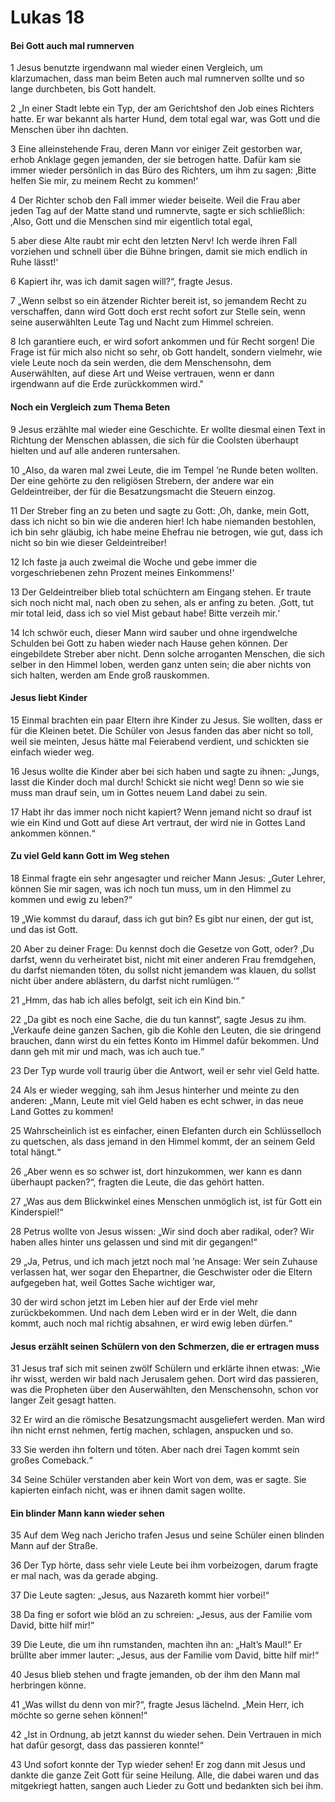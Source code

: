 # Lukas 18

#### Bei Gott auch mal rumnerven

1 Jesus benutzte irgendwann mal wieder einen Vergleich, um klarzumachen, dass man beim Beten auch mal rumnerven sollte und so lange durchbeten, bis Gott handelt.

2 „In einer Stadt lebte ein Typ, der am Gerichtshof den Job eines Richters hatte. Er war bekannt als harter Hund, dem total egal war, was Gott und die Menschen über ihn dachten.

3 Eine alleinstehende Frau, deren Mann vor einiger Zeit gestorben war, erhob Anklage gegen jemanden, der sie betrogen hatte. Dafür kam sie immer wieder persönlich in das Büro des Richters, um ihm zu sagen: ‚Bitte helfen Sie mir, zu meinem Recht zu kommen!‘

4 Der Richter schob den Fall immer wieder beiseite. Weil die Frau aber jeden Tag auf der Matte stand und rumnervte, sagte er sich schließlich: ‚Also, Gott und die Menschen sind mir eigentlich total egal,

5 aber diese Alte raubt mir echt den letzten Nerv! Ich werde ihren Fall vorziehen und schnell über die Bühne bringen, damit sie mich endlich in Ruhe lässt!‘

6 Kapiert ihr, was ich damit sagen will?“, fragte Jesus.

7 „Wenn selbst so ein ätzender Richter bereit ist, so jemandem Recht zu verschaffen, dann wird Gott doch erst recht sofort zur Stelle sein, wenn seine auserwählten Leute Tag und Nacht zum Himmel schreien.

8 Ich garantiere euch, er wird sofort ankommen und für Recht sorgen! Die Frage ist für mich also nicht so sehr, ob Gott handelt, sondern vielmehr, wie viele Leute noch da sein werden, die dem Menschensohn, dem Auserwählten, auf diese Art und Weise vertrauen, wenn er dann irgendwann auf die Erde zurückkommen wird."

#### Noch ein Vergleich zum Thema Beten

9 Jesus erzählte mal wieder eine Geschichte. Er wollte diesmal einen Text in Richtung der Menschen ablassen, die sich für die Coolsten überhaupt hielten und auf alle anderen runtersahen.

10 „Also, da waren mal zwei Leute, die im Tempel ’ne Runde beten wollten. Der eine gehörte zu den religiösen Strebern, der andere war ein Geldeintreiber, der für die Besatzungsmacht die Steuern einzog.

11 Der Streber fing an zu beten und sagte zu Gott: ‚Oh, danke, mein Gott, dass ich nicht so bin wie die anderen hier! Ich habe niemanden bestohlen, ich bin sehr gläubig, ich habe meine Ehefrau nie betrogen, wie gut, dass ich nicht so bin wie dieser Geldeintreiber!

12 Ich faste ja auch zweimal die Woche und gebe immer die vorgeschriebenen zehn Prozent meines Einkommens!‘

13 Der Geldeintreiber blieb total schüchtern am Eingang stehen. Er traute sich noch nicht mal, nach oben zu sehen, als er anfing zu beten. ‚Gott, tut mir total leid, dass ich so viel Mist gebaut habe! Bitte verzeih mir.‘

14 Ich schwör euch, dieser Mann wird sauber und ohne irgendwelche Schulden bei Gott zu haben wieder nach Hause gehen können. Der eingebildete Streber aber nicht. Denn solche arroganten Menschen, die sich selber in den Himmel loben, werden ganz unten sein; die aber nichts von sich halten, werden am Ende groß rauskommen.

#### Jesus liebt Kinder

15 Einmal brachten ein paar Eltern ihre Kinder zu Jesus. Sie wollten, dass er für die Kleinen betet. Die Schüler von Jesus fanden das aber nicht so toll, weil sie meinten, Jesus hätte mal Feierabend verdient, und schickten sie einfach wieder weg.

16 Jesus wollte die Kinder aber bei sich haben und sagte zu ihnen: „Jungs, lasst die Kinder doch mal durch! Schickt sie nicht weg! Denn so wie sie muss man drauf sein, um in Gottes neuem Land dabei zu sein.

17 Habt ihr das immer noch nicht kapiert? Wenn jemand nicht so drauf ist wie ein Kind und Gott auf diese Art vertraut, der wird nie in Gottes Land ankommen können.“

#### Zu viel Geld kann Gott im Weg stehen

18 Einmal fragte ein sehr angesagter und reicher Mann Jesus: „Guter Lehrer, können Sie mir sagen, was ich noch tun muss, um in den Himmel zu kommen und ewig zu leben?“

19 „Wie kommst du darauf, dass ich gut bin? Es gibt nur einen, der gut ist, und das ist Gott.

20 Aber zu deiner Frage: Du kennst doch die Gesetze von Gott, oder? ‚Du darfst, wenn du verheiratet bist, nicht mit einer anderen Frau fremdgehen, du darfst niemanden töten, du sollst nicht jemandem was klauen, du sollst nicht über andere ablästern, du darfst nicht rumlügen.‘“

21 „Hmm, das hab ich alles befolgt, seit ich ein Kind bin.“

22 „Da gibt es noch eine Sache, die du tun kannst“, sagte Jesus zu ihm. „Verkaufe deine ganzen Sachen, gib die Kohle den Leuten, die sie dringend brauchen, dann wirst du ein fettes Konto im Himmel dafür bekommen. Und dann geh mit mir und mach, was ich auch tue.“

23 Der Typ wurde voll traurig über die Antwort, weil er sehr viel Geld hatte.

24 Als er wieder wegging, sah ihm Jesus hinterher und meinte zu den anderen: „Mann, Leute mit viel Geld haben es echt schwer, in das neue Land Gottes zu kommen!

25 Wahrscheinlich ist es einfacher, einen Elefanten durch ein Schlüsselloch zu quetschen, als dass jemand in den Himmel kommt, der an seinem Geld total hängt.“

26 „Aber wenn es so schwer ist, dort hinzukommen, wer kann es dann überhaupt packen?“, fragten die Leute, die das gehört hatten.

27 „Was aus dem Blickwinkel eines Menschen unmöglich ist, ist für Gott ein Kinderspiel!“

28 Petrus wollte von Jesus wissen: „Wir sind doch aber radikal, oder? Wir haben alles hinter uns gelassen und sind mit dir gegangen!“

29 „Ja, Petrus, und ich mach jetzt noch mal ’ne Ansage: Wer sein Zuhause verlassen hat, wer sogar den Ehepartner, die Geschwister oder die Eltern aufgegeben hat, weil Gottes Sache wichtiger war,

30 der wird schon jetzt im Leben hier auf der Erde viel mehr zurückbekommen. Und nach dem Leben wird er in der Welt, die dann kommt, auch noch mal richtig absahnen, er wird ewig leben dürfen.“

#### Jesus erzählt seinen Schülern von den Schmerzen, die er ertragen muss

31 Jesus traf sich mit seinen zwölf Schülern und erklärte ihnen etwas: „Wie ihr wisst, werden wir bald nach Jerusalem gehen. Dort wird das passieren, was die Propheten über den Auserwählten, den Menschensohn, schon vor langer Zeit gesagt hatten.

32 Er wird an die römische Besatzungsmacht ausgeliefert werden. Man wird ihn nicht ernst nehmen, fertig machen, schlagen, anspucken und so.

33 Sie werden ihn foltern und töten. Aber nach drei Tagen kommt sein großes Comeback.“

34 Seine Schüler verstanden aber kein Wort von dem, was er sagte. Sie kapierten einfach nicht, was er ihnen damit sagen wollte.

#### Ein blinder Mann kann wieder sehen

35 Auf dem Weg nach Jericho trafen Jesus und seine Schüler einen blinden Mann auf der Straße.

36 Der Typ hörte, dass sehr viele Leute bei ihm vorbeizogen, darum fragte er mal nach, was da gerade abging.

37 Die Leute sagten: „Jesus, aus Nazareth kommt hier vorbei!“

38 Da fing er sofort wie blöd an zu schreien: „Jesus, aus der Familie vom David, bitte hilf mir!“

39 Die Leute, die um ihn rumstanden, machten ihn an: „Halt’s Maul!“ Er brüllte aber immer lauter: „Jesus, aus der Familie vom David, bitte hilf mir!“

40 Jesus blieb stehen und fragte jemanden, ob der ihm den Mann mal herbringen könne.

41 „Was willst du denn von mir?“, fragte Jesus lächelnd. „Mein Herr, ich möchte so gerne sehen können!“

42 „Ist in Ordnung, ab jetzt kannst du wieder sehen. Dein Vertrauen in mich hat dafür gesorgt, dass das passieren konnte!“

43 Und sofort konnte der Typ wieder sehen! Er zog dann mit Jesus und dankte die ganze Zeit Gott für seine Heilung. Alle, die dabei waren und das mitgekriegt hatten, sangen auch Lieder zu Gott und bedankten sich bei ihm.


